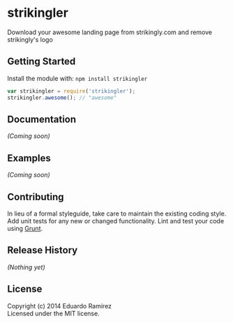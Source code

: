 # strikingler

Download your awesome landing page from strikingly.com and remove strikingly's logo

## Getting Started
Install the module with: `npm install strikingler`

```javascript
var strikingler = require('strikingler');
strikingler.awesome(); // "awesome"
```

## Documentation
_(Coming soon)_

## Examples
_(Coming soon)_

## Contributing
In lieu of a formal styleguide, take care to maintain the existing coding style. Add unit tests for any new or changed functionality. Lint and test your code using [Grunt](http://gruntjs.com/).

## Release History
_(Nothing yet)_

## License
Copyright (c) 2014 Eduardo Ramírez  
Licensed under the MIT license.
